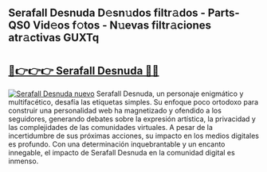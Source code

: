## Serafall Desnuda D𝚎sn𝚞dos filtr𝚊dos - Parts-QS0 Vid𝚎os f𝚘tos - N𝚞evas filtr𝚊ciones atr𝚊ctivas GUXTq

# <h2><a href="http://mb4i3xl.tromn.icu/?c=Serafall+Desnuda">🔗👉👉👉 Serafall Desnuda 🔗🔗</a></h2>

[![Serafall Desnuda nuevo](https://i.imgur.com/pEAQMta.gif)](http://mb4i3xl.tromn.icu/?c=Serafall+Desnuda)
Serafall Desnuda, un personaje enigmático y multifacético, desafía las etiquetas simples. Su enfoque poco ortodoxo para construir una personalidad web ha magnetizado y ofendido a los seguidores, generando debates sobre la expresión artística, la privacidad y las complejidades de las comunidades virtuales. A pesar de la incertidumbre de sus próximas acciones, su impacto en los medios digitales es profundo. Con una determinación inquebrantable y un encanto innegable, el impacto de Serafall Desnuda en la comunidad digital es inmenso.
